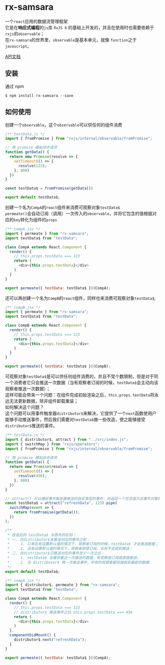 # rx-samsara
一个`react`应用的数据流管理框架<br>
它是在**响应式编程**的`js`库 `RxJS 6` 的基础上开发的，并且在使用时也需要依赖于`rxjs`的`observable`；<br>
在`rx-samsara`的世界里，`observable`是基本单元，就像 `function`之于`javascript`。<br>

[API文档](https://www.kancloud.cn/capricorn_pj/rxjs/762141)

## 安装
通过 npm
```
$ npm install rx-samsara --save
```

## 如何使用
创建一个`observable`，这个`observable`可以供任何的组件消费
```javascript
/** testData.js */
import { fromPromise } from "rxjs/internal/observable/fromPromise";

// 用 promise 模拟异步请求
function getData() {
  return new Promise(resolve => {
    setTimeout(() => {
      resolve(123);
    }, 800)
  })
}

const testData$ = fromPromise(getData())

export default testData$;
```
创建一个名为`CompA`的`react`组件来消费可观察对象`testData$`<br>
`permeate()`会自动订阅（调用）一次传入的`observable`，并将它包含的值根据对应的`key`转化为组件的`props`
```javascript
/** compA.jsx */
import { permeate } from "rx-samsara";
import testData$ from "testData";

class CompA extends React.Component {
  render() {
    // this.props.testData === 123
    return (
      <div>{this.props.testData}</div>
    )
  }
}

export permeate({ testData: testData$ })(CompA);
```
还可以再创建一个名为`CompB`的`react`组件，同样也来消费可观察对象`testData$`;
```javascript
/** compB.jsx */
import { permeate } from "rx-samsara";
import testData$ from "testData";

class CompB extends React.Component {
  render() {
    // this.props.testData === 123
    return (
      <div>{this.props.testData}</div>
    )
  }
}

export permeate({ testData: testData$ })(CompB);
```
可观察对象`testData$`是可以供任何组件消费的，并且不受个数限制，但是对于同一个消费者它只会推送一次数据（当有观察者订阅的时候，`testData$`会主动向该观察者推送一次数据）；<br>
这样可能会带来一个问题：在组件完成初始渲染之后，`this.props.testData`将永远无法更新数据，除非组件卸载重装；<br>
如何解决这个问题？<br>
这个问题可以用事件触发器`distributor$`来解决，它提供了一个`next`函数使用户能够手动推送事件，然后我们需要对`testData$`做一些改造，使之能够接受`distributor$`推送的事件。
```javascript
/** testData.js */
import { distributor$, attract } from "../src/index.js";
import { switchMap } from "rxjs/operators";
import { fromPromise } from "rxjs/internal/observable/fromPromise";

// 用 promise 模拟异步请求
function getData() {
  return new Promise(resolve => {
    setTimeout(() => {
      resolve(456);
    }, 800)
  })
}

// attract() 可以捕捉事件触发器推送的指定类型的事件，并返回一个包含值为该事件对象的observable
const testData$ = attract("refreshData", 123).pipe(
  switchMap(event => {
    return fromPromise(getData());
  })
);

/**
 * 改造后的 testData$ 与原先的区别：
 * 一. 在distributor$未推送对应的事件之前：
 *     1. 只有在有设置默认值的情况下，观察者订阅的时候，testData$ 才会推送数据；
 *     2. 没有设置默认值的情况下，观察者即使订阅，也将不会收到推送；
 * 二. 在distributor$已推送对应的事件至少一次之后：
 *     1. testData$ 会缓存最近一次推送的数据，有观察者订阅就直接推送。
 *     2. 当 distributor$ 再一次推送事件，所有的观察者都将接收到最新的数据
 */  
export default testData$;
```
```javascript
/** compA.jsx */
import { distributor$, permeate } from "rx-samsara";
import testData$ from "testData";

class CompA extends React.Component {
  render() {
    // this.props.testData === 123
    // distributor$ 推送事件之后 this.props.testData === 456
    return (
      <div>{this.props.testData}</div>
    )
  },
  componentDidMount() {
    distributor$.next("refreshData");
  }
}

export permeate({ testData: testData$ })(CompA);
```
